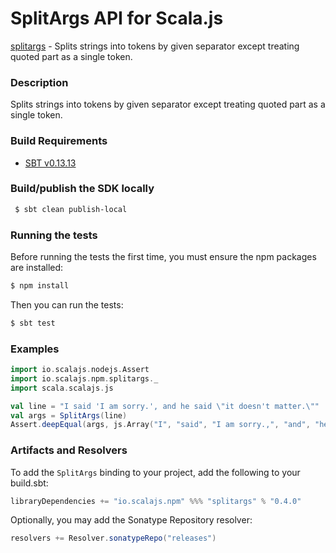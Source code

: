 SplitArgs API for Scala.js
================================
[splitargs](https://www.npmjs.com/package/splitargs) - Splits strings into tokens by given separator except treating quoted part as a single token.

### Description

Splits strings into tokens by given separator except treating quoted part as a single token.

### Build Requirements

* [SBT v0.13.13](http://www.scala-sbt.org/download.html)


### Build/publish the SDK locally

```bash
 $ sbt clean publish-local
```

### Running the tests

Before running the tests the first time, you must ensure the npm packages are installed:

```bash
$ npm install
```

Then you can run the tests:

```bash
$ sbt test
```

### Examples

```scala
import io.scalajs.nodejs.Assert
import io.scalajs.npm.splitargs._
import scala.scalajs.js

val line = "I said 'I am sorry.', and he said \"it doesn't matter.\""
val args = SplitArgs(line)
Assert.deepEqual(args, js.Array("I", "said", "I am sorry.,", "and", "he", "said", "it doesn\'t matter."))
```

### Artifacts and Resolvers

To add the `SplitArgs` binding to your project, add the following to your build.sbt:  

```sbt
libraryDependencies += "io.scalajs.npm" %%% "splitargs" % "0.4.0"
```

Optionally, you may add the Sonatype Repository resolver:

```sbt   
resolvers += Resolver.sonatypeRepo("releases") 
```
